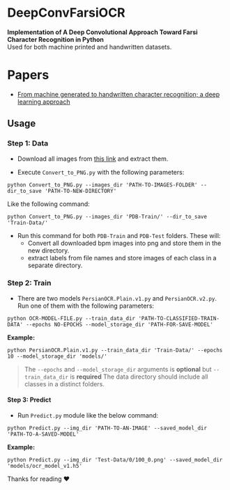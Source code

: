 # DeepConvFarsiOCR
**Implementation of A Deep Convolutional Approach Toward Farsi Character Recognition in Python** <br />Used for both machine printed and handwritten datasets.

# Papers

  - [From machine generated to handwritten character recognition; a deep learning approach](http://ieeexplore.ieee.org/document/7983055/)


## Usage

### **Step 1: Data**
  - Download all images from [this link](https://www.mediafire.com/?jh9puuz96ihjuza) and extract them.

  - Execute `Convert_to_PNG.py` with the following parameters:
  ```
  python Convert_to_PNG.py --images_dir 'PATH-TO-IMAGES-FOLDER' --dir_to_save 'PATH-TO-NEW-DIRECTORY'
  ```
  Like the following command:
  ```
  python Convert_to_PNG.py --images_dir 'PDB-Train/' --dir_to_save 'Train-Data/'
  ```
  - Run this command for both `PDB-Train` and `PDB-Test` folders. These will:
    - Convert all downloaded bpm images into png and store them in the new directory.
    - extract labels from file names and store images of each class in a separate directory.

### **Step 2: Train**
  - There are two models `PersianOCR.Plain.v1.py` and `PersianOCR.v2.py`. Run one of them with the following parameters:
  ```
  python OCR-MODEL-FILE.py --train_data_dir 'PATH-TO-CLASSIFIED-TRAIN-DATA' --epochs NO-EPOCHS --model_storage_dir 'PATH-FOR-SAVE-MODEL'
  ```
  **Example:**
  ```
  python PersianOCR.Plain.v1.py --train_data_dir 'Train-Data/' --epochs 10 --model_storage_dir 'models/'
  ```
  > The `--epochs` and `--model_storage_dir` arguments is **optional** but `--train_data_dir` is **required**
  > The data directory should include all classes in a distinct folders.
  
#### Step 3: Predict
  - Run `Predict.py` module like the below command:
  ```
  python Predict.py --img_dir 'PATH-TO-AN-IMAGE' --saved_model_dir 'PATH-TO-A-SAVED-MODEL'
  ```
  **Example:**
  ```
  python Predict.py --img_dir 'Test-Data/0/100_0.png' --saved_model_dir 'models/ocr_model_v1.h5'
  ```


Thanks for reading ♥
